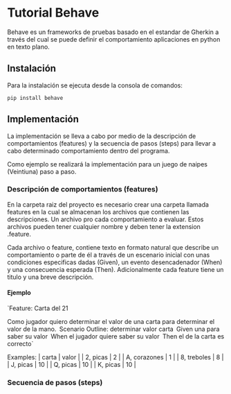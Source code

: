 # Tutorial Behave

Behave es un frameworks de pruebas basado en el estandar de Gherkin a través del cual se puede definir el comportamiento aplicaciones en python en texto plano.

## Instalación
Para la instalación se ejecuta desde la consola de comandos:

`pip install behave`

## Implementación
La implementación se lleva a cabo por medio de la descripción de comportamientos (features) y la secuencia de pasos (steps) para llevar a cabo determinado comportamiento dentro del programa.

Como ejemplo se realizará la implementación para un juego de naipes (Veintiuna) paso a paso.

### Descripción de comportamientos (features)
En la carpeta raiz del proyecto es necesario crear una carpeta llamada features en la cual se almacenan los archivos que contienen las descripciones. Un archivo pro cada comportamiento a evaluar. Estos archivos pueden tener cualquier nombre y deben tener la extension .feature.

Cada archivo o feature, contiene texto en formato natural que describe un comportamiento o parte de él a través de un escenario inicial con unas condiciones especificas dadas (Given), un evento desencadenador (When) y una consecuencia esperada (Then). Adicionalmente cada feature tiene un titulo y una breve descripción.

#### Ejemplo
`Feature: Carta del 21

Como jugador quiero determinar el valor de una carta para determinar el valor de la mano.`
`Scenario Outline: determinar valor carta`
`Given una <carta> para saber su valor`
`When el jugador quiere saber su valor`
`Then el <valor> de la carta es correcto`

Examples:
    | carta | valor | 
    | 2, picas  | 2  |
    | A, corazones  | 1  |
    | 8, treboles  | 8  |
    | J, picas  | 10  |
    | Q, picas  | 10  |
    | K, picas  | 10  |
    

### Secuencia de pasos (steps)


